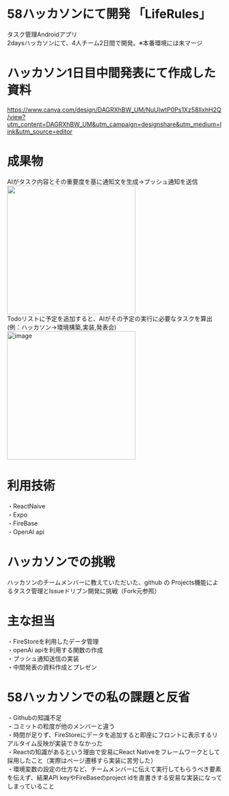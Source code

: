 # 58ハッカソンにて開発 「LifeRules」
タスク管理Androidアプリ<br>
2daysハッカソンにて、4人チーム2日間で開発。※本番環境には未マージ<br>
# ハッカソン1日目中間発表にて作成した資料<br>
https://www.canva.com/design/DAGRXhBW_UM/NuUIwtP0Ps1Xz58IIxhH2Q/view?utm_content=DAGRXhBW_UM&utm_campaign=designshare&utm_medium=link&utm_source=editor
# 成果物
AIがタスク内容とその重要度を基に通知文を生成→プッシュ通知を送信<br>
<img src="https://github.com/user-attachments/assets/12307937-1d6d-4136-9086-70b2e64d573b" width="300"><br>
Todoリストに予定を追加すると、AIがその予定の実行に必要なタスクを算出(例：ハッカソン→環境構築,実装,発表会)<br>
<img width="300" alt="image" src="https://github.com/user-attachments/assets/ea22b0b3-d72f-491d-9cdc-9d606e10debc">

# 利用技術
・ReactNaive<br>
・Expo<br>
・FireBase<br>
・OpenAI api<br>
# ハッカソンでの挑戦
ハッカソンのチームメンバーに教えていただいた、github の Projects機能によるタスク管理とIssueドリブン開発に挑戦（Fork元参照）
# 主な担当
・FireStoreを利用したデータ管理<br>
・openAi apiを利用する関数の作成<br>
・プッシュ通知送信の実装<br>
・中間発表の資料作成とプレゼン
# 58ハッカソンでの私の課題と反省
・Githubの知識不足<br>
・コミットの粒度が他のメンバーと違う<br>
・時間が足りず、FireStoreにデータを追加すると即座にフロントに表示するリアルタイム反映が実装できなかった<br>
・Reactの知識があるという理由で安易にReact Nativeをフレームワークとして採用したこと（実際はページ遷移すら実装に苦労した）<br>
・環境変数の設定の仕方など、チームメンバーに伝えて実行してもらうべき要素を伝えず、結果API keyやFireBaseのproject idを直書きする安易な実装になってしまっていること
